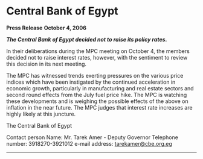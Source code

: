 #  Central Bank of Egypt

**Press Release**
**October 4, 2006**

**_The Central Bank of Egypt decided not to raise its policy rates._**

In their deliberations during the MPC meeting on October 4, the members decided not to
raise interest rates, however, with the sentiment to review this decision in its next
meeting.

The MPC has witnessed trends exerting pressures on the various price indices which have
been instigated by the continued acceleration in economic growth, particularly in
manufacturing and real estate sectors and second round effects from the July fuel price
hike. The MPC is watching these developments and is weighing the possible effects of
the above on inflation in the near future. The MPC judges that interest rate increases are
highly likely at this juncture.

The Central Bank of Egypt

Contact person
Name: Mr. Tarek Amer - Deputy Governor
Telephone number: 3918270-3921012
e-mail address: tarekamer@cbe.org.eg


-----

